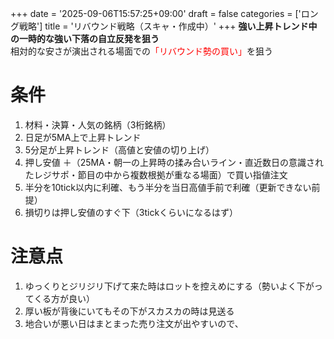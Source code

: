 +++
date = '2025-09-06T15:57:25+09:00'
draft = false
categories = ['ロング戦略']
title = 'リバウンド戦略（スキャ・作成中）'
+++
<b>強い上昇トレンド中の一時的な強い下落の自立反発を狙う</b>  
相対的な安さが演出される場面での<span style="color: red;">「リバウンド勢の買い」</span>を狙う
<!--more-->

# 条件
1. 材料・決算・人気の銘柄（3桁銘柄）
2. 日足が5MA上で上昇トレンド
3. 5分足が上昇トレンド（高値と安値の切り上げ）
4. 押し安値 ＋（25MA・朝一の上昇時の揉み合いライン・直近数日の意識されたレジサポ・節目の中から複数根拠が重なる場面）で買い指値注文
5. 半分を10tick以内に利確、もう半分を当日高値手前で利確（更新できない前提）
6. 損切りは押し安値のすぐ下（3tickくらいになるはず）

# 注意点
1. ゆっくりとジリジリ下げて来た時はロットを控えめにする（勢いよく下がってくる方が良い）
2. 厚い板が背後にいてもその下がスカスカの時は見送る
3. 地合いが悪い日はまとまった売り注文が出やすいので、